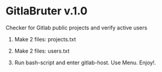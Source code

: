 # GitlaBruter v.1.0
Checker for Gitlab public projects and verify active users

1. Make 2 files: projects.txt
1. Make 2 files: users.txt

2. Run bash-script and enter gitlab-host. Use Menu. Enjoy!.
   
